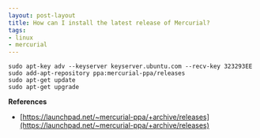 ```yaml
---
layout: post-layout
title: How can I install the latest release of Mercurial?
tags:
- linux
- mercurial
---
```


    sudo apt-key adv --keyserver keyserver.ubuntu.com --recv-key 323293EE
    sudo add-apt-repository ppa:mercurial-ppa/releases
    sudo apt-get update
    sudo apt-get upgrade

**References**

- [https://launchpad.net/~mercurial-ppa/+archive/releases](https://launchpad.net/~mercurial-ppa/+archive/releases)

